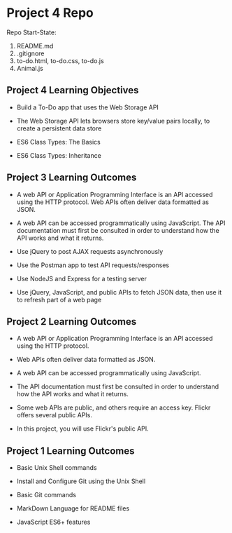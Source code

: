 # Project 4 Repo

Repo Start-State:

1. README.md
2. .gitignore
3. to-do.html, to-do.css, to-do.js
4. Animal.js

<h2>Project 4 Learning Objectives</h2>

- Build a To-Do app that uses the Web Storage API

- The Web Storage API lets browsers store key/value pairs locally, to create a persistent data store

- ES6 Class Types: The Basics

- ES6 Class Types: Inheritance

<h2>Project 3 Learning Outcomes</h2>

- A web API or Application Programming Interface is an API accessed using the HTTP protocol. Web APIs often deliver data formatted as JSON.

- A web API can be accessed programmatically using JavaScript. The API documentation must first be consulted in order to understand how the API works and what it returns.

- Use jQuery to post AJAX requests asynchronously

- Use the Postman app to test API requests/responses

- Use NodeJS and Express for a testing server

- Use jQuery, JavaScript, and public APIs to fetch JSON data, then use it to refresh part of a web page

<h2>Project 2 Learning Outcomes</h2>

- A web API or Application Programming Interface is an API accessed using the HTTP protocol.

- Web APIs often deliver data formatted as JSON.

- A web API can be accessed programmatically using JavaScript.

- The API documentation must first be consulted in order to understand how the API works and what it returns.

- Some web APIs are public, and others require an access key. Flickr offers several public APIs.

- In this project, you will use Flickr's public API.

<h2>Project 1 Learning Outcomes</h2>

- Basic Unix Shell commands

- Install and Configure Git using the Unix Shell

- Basic Git commands

- MarkDown Language for README files

- JavaScript ES6+ features
